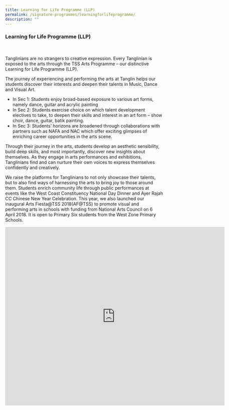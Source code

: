 ```yaml
---
title: Learning for Life Programme (LLP)
permalink: /signature-programmes/learningforlifeprogramme/
description: ""
---
```

### Learning for Life Programme (LLP)
<br> 
<br>
Tanglinians are no strangers to creative expression. Every Tanglinian is exposed to the arts through the TSS Arts Programme – our distinctive Learning for Life Programme (LLP).

The journey of experiencing and performing the arts at Tanglin helps our students discover their interests and deepen their talents in Music, Dance and Visual Art.

*   In Sec 1: Students enjoy broad-based exposure to various art forms, namely dance, guitar and acrylic painting
*   In Sec 2: Students exercise choice on which talent development electives to take, to deepen their skills and interest in an art form – show choir, dance, guitar, batik painting.
*   In Sec 3: Students’ horizons are broadened through collaborations with partners such as NAFA and NAC which offer exciting glimpses of enriching career opportunities in the arts scene.

Through their journey in the arts, students develop an aesthetic sensibility, build deep skills, and most importantly, discover new insights about themselves. As they engage in arts performances and exhibitions, Tanglinians find and can nurture their own voices to express themselves confidently and creatively.

We raise the platforms for Tanglinians to not only showcase their talents, but to also find ways of harnessing the arts to bring joy to those around them. Students enrich community life through public performances at events like the West Coast Constituency National Day Dinner and Ayer Rajah CC Chinese New Year Celebration. This year, we also launched our inaugural Arts Fiesta@TSS 2018(AF@TSS) to promote visual and performing arts in schools with funding from National Arts Council on 6 April 2018. It is open to&nbsp;Primary Six students from the West Zone Primary Schools.


<iframe src="https://docs.google.com/presentation/d/e/2PACX-1vTvYoTyw85aCddL565eZXYBJJjOZ0Rskb95GRr0GNyUJWNXs3fGZ4p3UslZzpZMSBjJ-8T4rNAE-td2/embed?start=true&amp;loop=true&amp;delayms=15000" frameborder="0" width="700" height="569" allowfullscreen="true"></iframe>